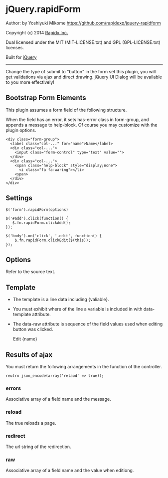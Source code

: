 # jQuery.rapidForm

Author: by Yoshiyuki Mikome <https://github.com/rapidexp/jquery-rapidform>

Copyright (c) 2014 [Rapidx Inc.](http://www.rapidex.co.jp)

Dual licensed under the MIT (MIT-LICENSE.txt) and GPL (GPL-LICENSE.txt) licenses.

Built for [jQuery](http://jquery.com)

-----------------------------------------------------------------------------------------------


Change the type of submit to "button" in the form set this plugin, you will get validations via ajax and direct drawing.
jQuery UI Dialog will be available to you more effectively!

## Bootstrap Form Elements

This plugin assumes a form field of the following structure.

When the field has an error, it sets has-error class in form-group, and appends a message to help-block.
Of course you may customize with the plugin options.

    <div class="form-group">
      <label class="col-..." for="name">Name</label>
      <div class="col-...">
        <input class="form-control" type="text" value="">
      </div>
      <div class="col-...">
        <span class="help-block" style="display;none">
          <i class="fa fa-waring"></li>
        <span>
      </div>
    </div>


## Settings

    $('form').rapidForm(options)

    $('#add').click(function() {
       $.fn.rapidForm.clickAdd();
    });

    $('body').on('click', '.edit', function() {
        $.fn.rapidForm.clickEdit($(this));
    });


## Options

Refer to the source text.

## Template

* The template is a line data including {valiable}.
* You must exhibit where of the line a variable is included in with data-template attribute.
* The data-raw attribute is sequence of the field values used when editing button was clicked.


    <tr id="template" style="display:none"
        data-template="{{{json_encode(array('.link a'=>'data-action,data-row','.name'=>'text'))}}}">
        <td class="link"><a data-action="user/hoge/{id}/edit" data-raw="">Edit</a></td>
        <td class="name">{name}</td>
    </tr>


## Results of ajax

You must return the following arrangements in the function of the controller.

    reutrn json_encode(array('relaod' => true));

### errors

Associative array of a field name and the message.

### reload

The true reloads a page.

### redirect

The url string of the redirection.

### raw

Associative array of a field name and the value when editiong.

